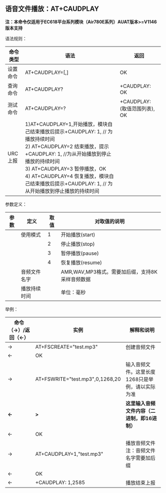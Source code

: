 ## 语音文件播放：AT+CAUDPLAY

**注：本命令仅适用于EC618平台系列模块（Air780E系列）AUAT版本>=V1146版本支持**

语法规则：

| 命令类型 | 语法                                                         | 返回                                              |
| -------- | ------------------------------------------------------------ | ------------------------------------------------- |
| 设置命令 | AT+CAUDPLAY=<mode>[,<filename>]                              | OK                                                |
| 查询命令 | AT+CAUDPLAY?                                                 | +CAUDPLAY: <mode><br>OK                           |
| 测试命令 | AT+CAUDPLAY=?                                                | +CAUDPLAY: (<mode>取值范围列表),<filename><br> OK |
| URC上报  | 1)AT+CAUDPLAY=1,<filename>开始播放，模块自己结束播放后提示+CAUDPLAY: 1,<duration>   // <duration>为播放持续时间 <br>2) AT+CAUDPLAY=2 结束播放，提示+CAUDPLAY: 1,<duration>  //<duration>为从开始播放到停止播放的持续时间<br>3) AT+CAUDPLAY=3 暂停播放，OK<br>4) AT+CAUDPLAY=4 恢复播放，模块自己结束播放后提示+CAUDPLAY: 1,<duration>   // <duration>为从开始播放到停止播放的持续时间 |                                                   |

 

参数定义：

| 参数       | 定义         | 取值 | 对取值的说明                                    |
| ---------- | ------------ | ---- | ----------------------------------------------- |
| <mode>     | 使用模式     | 1    | 开始播放(start)                                 |
|            |              | 2    | 停止播放(stop)                                  |
|            |              | 3    | 暂停播放(pause)                                 |
|            |              | 4    | 恢复播放(resume)                                |
| <filename> | 音频文件名字 |      | AMR,WAV,MP3格式。需要加后缀，支持8K采样音频数据 |
| <duration> | 播放持续时间 |      | 单位：毫秒                                      |

 

举例：

| 命令（→）/返回（←） | 实例                            | 解释和说明                                       |
| ------------------- | ------------------------------- | ------------------------------------------------ |
| →                   | AT+FSCREATE="test.mp3"          | 创建音频文件                                     |
| ←                   | OK                              |                                                  |
| →                   | AT+FSWRITE="test.mp3",0,1268,20 | 输入音频文件。这里长度1268只是举例，请以实际为准 |
| **←**               | **>**                           | **这里输入音频文件内容（二进制，即16进制）**     |
| ←                   | OK                              |                                                  |
| →                   | AT+CAUDPLAY=1,"test.mp3"        | 播放音频文件注：音频文件名字需要加后缀           |
| ←                   | OK                              |                                                  |
| ←                   | +CAUDPLAY: 1,2585               | 播放结束上报                                     |
